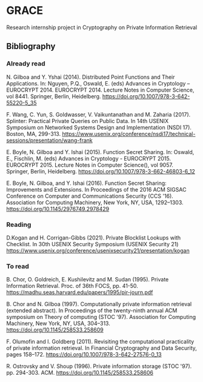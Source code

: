 # GRACE
Research internship project in Cryptography on Private Information Retrieval

## Bibliography

### Already read
N. Gilboa and Y. Yshai (2014). Distributed Point Functions and Their Applications. In: Nguyen, P.Q., Oswald, E. (eds) Advances in Cryptology – EUROCRYPT 2014. EUROCRYPT 2014. Lecture Notes in Computer Science, vol 8441. Springer, Berlin, Heidelberg. https://doi.org/10.1007/978-3-642-55220-5_35

F. Wang, C. Yun, S. Goldwasser, V. Vaikuntanathan and M. Zaharia (2017). Splinter: Practical Private Queries on Public Data. In 14th USENIX Symposium on Networked Systems Design and Implementation (NSDI 17). Boston, MA, 299-313. https://www.usenix.org/conference/nsdi17/technical-sessions/presentation/wang-frank

E. Boyle, N. Gilboa and Y. Ishai (2015). Function Secret Sharing. In: Oswald, E., Fischlin, M. (eds) Advances in Cryptology - EUROCRYPT 2015. EUROCRYPT 2015. Lecture Notes in Computer Science(), vol 9057. Springer, Berlin, Heidelberg. https://doi.org/10.1007/978-3-662-46803-6_12

E. Boyle, N. Gilboa, and Y. Ishai (2016). Function Secret Sharing: Improvements and Extensions. In Proceedings of the 2016 ACM SIGSAC Conference on Computer and Communications Security (CCS '16). Association for Computing Machinery, New York, NY, USA, 1292–1303. https://doi.org/10.1145/2976749.2978429

### Reading

D.Kogan and H. Corrigan-Gibbs (2021). Private Blocklist Lookups with Checklist. In 30th USENIX Security Symposium (USENIX Security 21) https://www.usenix.org/conference/usenixsecurity21/presentation/kogan

### To read

B. Chor, O. Goldreich, E. Kushilevitz and M. Sudan (1995). Private Information Retrieval. Proc. of 36th FOCS, pp. 41-50. https://madhu.seas.harvard.edu/papers/1995/pir-journ.pdf

B. Chor and N. Gilboa (1997). Computationally private information retrieval (extended abstract). In Proceedings of the twenty-ninth annual ACM symposium on Theory of computing (STOC '97). Association for Computing Machinery, New York, NY, USA, 304–313. https://doi.org/10.1145/258533.258609

F. Olumofin and I. Goldberg (2011). Revisiting the computational practicality of private information retrieval. In Financial Cryptography and Data Security, pages 158–172. https://doi.org/10.1007/978-3-642-27576-0_13

R. Ostrovsky and V. Shoup (1996). Private information storage (STOC '97). pp. 294-303. ACM. https://doi.org/10.1145/258533.258606
